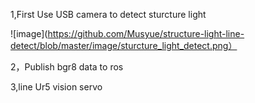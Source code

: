 1,First Use USB camera to detect sturcture light

![image](https://github.com/Musyue/structure-light-line-detect/blob/master/image/sturcture_light_detect.png）

2，Publish bgr8 data to ros

3,line Ur5 vision servo

